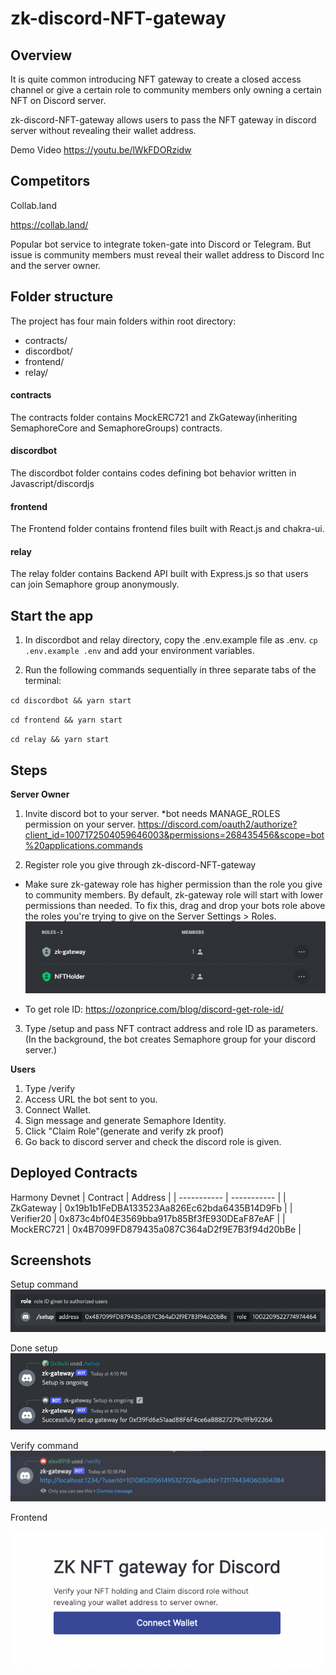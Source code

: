 # zk-discord-NFT-gateway

## Overview

It is quite common introducing NFT gateway to create a closed access channel or give a certain role to community members only owning a certain NFT on Discord server.

zk-discord-NFT-gateway allows users to pass the NFT gateway in discord server without revealing their wallet address.

Demo Video
https://youtu.be/lWkFDORzidw

## Competitors

Collab.land

https://collab.land/

Popular bot service to integrate token-gate into Discord or Telegram. But issue is community members must reveal their wallet address to Discord Inc and the server owner.

## Folder structure

The project has four main folders within root directory:

-   contracts/
-   discordbot/
-   frontend/
-   relay/

#### contracts

The contracts folder contains MockERC721 and ZkGateway(inheriting SemaphoreCore and SemaphoreGroups) contracts.

#### discordbot

The discordbot folder contains codes defining bot behavior written in Javascript/discordjs

#### frontend

The Frontend folder contains frontend files built with React.js and chakra-ui.

#### relay

The relay folder contains Backend API built with Express.js so that users can join Semaphore group anonymously.

## Start the app

1. In discordbot and relay directory, copy the .env.example file as .env.
   `cp .env.example .env`
   and add your environment variables.

2. Run the following commands sequentially in three separate tabs of the terminal:

`cd discordbot && yarn start`

`cd frontend && yarn start`

`cd relay && yarn start`

## Steps

**Server Owner**

1. Invite discord bot to your server. \*bot needs MANAGE_ROLES permission on your server.
   https://discord.com/oauth2/authorize?client_id=1007172504059646003&permissions=268435456&scope=bot%20applications.commands

2. Register role you give through zk-discord-NFT-gateway

-   Make sure zk-gateway role has higher permission than the role you give to community members. By default, zk-gateway role will start with lower permissions than needed. To fix this, drag and drop your bots role above the roles you're trying to give on the Server Settings > Roles.
    ![role-setting](https://raw.githubusercontent.com/junta/zk-discord-gateway/main/screenshots/role-setting.png)

-   To get role ID: https://ozonprice.com/blog/discord-get-role-id/

3. Type /setup and pass NFT contract address and role ID as parameters.
   (In the background, the bot creates Semaphore group for your discord server.)

**Users**

1. Type /verify
2. Access URL the bot sent to you.
3. Connect Wallet.
4. Sign message and generate Semaphore Identity.
5. Click "Claim Role"(generate and verify zk proof)
6. Go back to discord server and check the discord role is given.

## Deployed Contracts

Harmony Devnet
| Contract | Address |
| ----------- | ----------- |
| ZkGateway | 0x19b1b1FeDBA133523Aa826Ec62bda6435B14D9Fb |
| Verifier20 | 0x873c4bf04E3569bba917b85Bf3fE930DEaF87eAF |
| MockERC721 | 0x4B7099FD879435a087C364aD2f9E7B3f94d20bBe |

## Screenshots

Setup command
![setup](https://raw.githubusercontent.com/junta/zk-discord-gateway/main/screenshots/discord-setup.png)

Done setup
![setup-done](https://raw.githubusercontent.com/junta/zk-discord-gateway/main/screenshots/discord-setup-done.png)

Verify command
![verify](https://raw.githubusercontent.com/junta/zk-discord-gateway/main/screenshots/discord-verify.png)

Frontend

![frontend](https://raw.githubusercontent.com/junta/zk-discord-gateway/main/screenshots/frontend.png)
